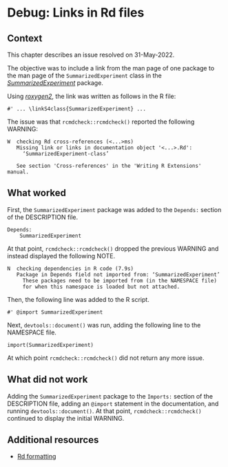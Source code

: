 # Debug: Links in Rd files

## Context

This chapter describes an issue resolved on 31-May-2022.

The objective was to include a link from the man page of one package to
the man page of the `SummarizedExperiment` class in the
*[SummarizedExperiment](https://bioconductor.org/packages/3.15/SummarizedExperiment)*
package.

Using *[roxygen2](https://CRAN.R-project.org/package=roxygen2)*, the
link was written as follows in the R file:

    #' ... \linkS4class{SummarizedExperiment} ...

The issue was that `rcmdcheck::rcmdcheck()` reported the following
WARNING:

    W  checking Rd cross-references (<...>ms)
       Missing link or links in documentation object '<...>.Rd':
         ‘SummarizedExperiment-class’
       
       See section 'Cross-references' in the 'Writing R Extensions' manual.

## What worked

First, the `SummarizedExperiment` package was added to the `Depends:`
section of the DESCRIPTION file.

    Depends:
        SummarizedExperiment

At that point, `rcmdcheck::rcmdcheck()` dropped the previous WARNING and
instead displayed the following NOTE.

    N  checking dependencies in R code (7.9s)
       Package in Depends field not imported from: ‘SummarizedExperiment’
         These packages need to be imported from (in the NAMESPACE file)
         for when this namespace is loaded but not attached.

Then, the following line was added to the R script.

    #' @import SummarizedExperiment

Next, `devtools::document()` was run, adding the following line to the
NAMESPACE file.

    import(SummarizedExperiment)

At which point `rcmdcheck::rcmdcheck()` did not return any more issue.

## What did not work

Adding the `SummarizedExperiment` package to the `Imports:` section of
the DESCRIPTION file, adding an `@import` statement in the
documentation, and running `devtools::document()`. At that point,
`rcmdcheck::rcmdcheck()` continued to display the initial WARNING.

## Additional resources

-   [Rd
    formatting](https://cran.r-project.org/web/packages/roxygen2/vignettes/rd-formatting.html)
